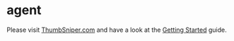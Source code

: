 # agent

Please visit [ThumbSniper.com](https://thumbsniper.com) and have a look at the [Getting Started](https://thumbsniper.com/docs/gettingstarted) guide.
